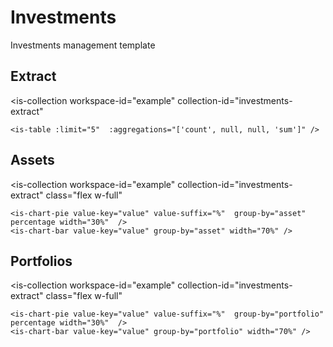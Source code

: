# Investments
Investments management template

## Extract
<is-collection
    workspace-id="example"
    collection-id="investments-extract"
>
    <is-table :limit="5"  :aggregations="['count', null, null, 'sum']" />
</is-collection>

## Assets

<is-collection
    workspace-id="example"
    collection-id="investments-extract"
    class="flex w-full"
>
    <is-chart-pie value-key="value" value-suffix="%"  group-by="asset" percentage width="30%"  />
    <is-chart-bar value-key="value" group-by="asset" width="70%" />
</is-collection>


## Portfolios

<is-collection
    workspace-id="example"
    collection-id="investments-extract"
    class="flex w-full"
>
    <is-chart-pie value-key="value" value-suffix="%"  group-by="portfolio" percentage width="30%"  />
    <is-chart-bar value-key="value" group-by="portfolio" width="70%" />
</is-collection>

